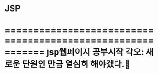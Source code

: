 # JSP

===========================================================
jsp웹페이지 공부시작 각오: 새로운 단원인 만큼 열심히 해야겠다.🫠
===========================================================
